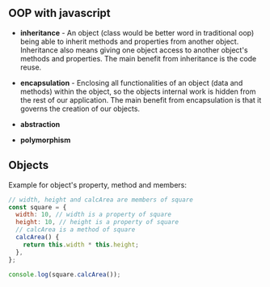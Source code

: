 ## OOP with javascript

- **inheritance** - An object (class would be better word in traditional oop) being able to inherit methods and properties from another object. Inheritance also means giving one object access to another object's methods and properties. The main benefit from inheritance is the code reuse.

- **encapsulation** - Enclosing all functionalities of an object (data and methods) within the object, so the objects internal work is hidden from the rest of our application. The main benefit from encapsulation is that it governs the creation of our objects.

- **abstraction**

- **polymorphism**

## Objects

Example for object's property, method and members:

```javascript
// width, height and calcArea are members of square
const square = {
  width: 10, // width is a property of square
  height: 10, // height is a property of square
  // calcArea is a method of square
  calcArea() {
    return this.width * this.height;
  },
};

console.log(square.calcArea());
```
